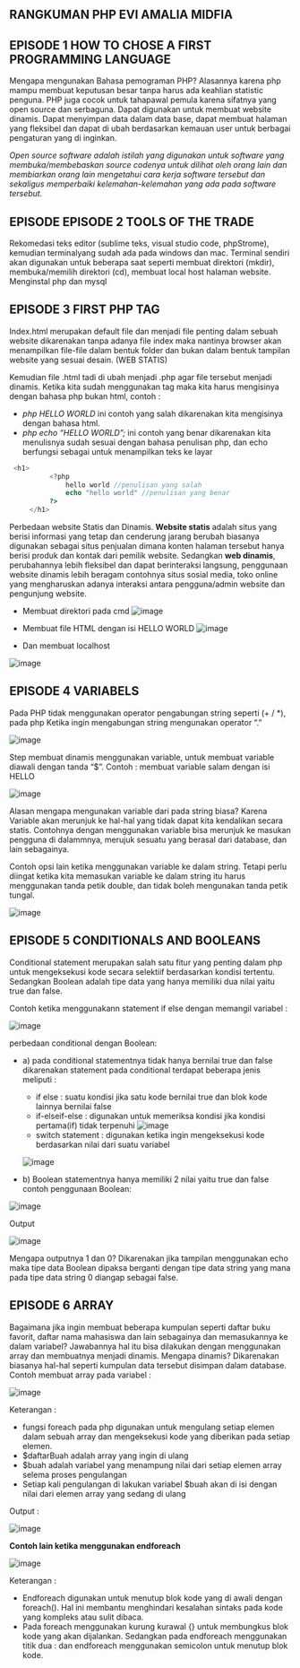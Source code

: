## RANGKUMAN PHP EVI AMALIA MIDFIA

## EPISODE 1 HOW TO CHOSE A FIRST PROGRAMMING LANGUAGE ##
Mengapa mengunakan Bahasa pemograman PHP? Alasannya karena php mampu membuat keputusan besar tanpa harus ada keahlian statistic penguna. PHP juga cocok untuk tahapawal pemula karena sifatnya yang open source  dan serbaguna. Dapat digunakan untuk membuat website dinamis. Dapat menyimpan data dalam data base, dapat membuat halaman yang fleksibel  dan dapat di ubah berdasarkan kemauan user untuk berbagai pengaturan yang di inginkan. 

*Open source software adalah istilah yang digunakan untuk software yang membuka/membebaskan source codenya untuk dilihat oleh orang lain dan membiarkan orang lain mengetahui cara kerja software tersebut dan sekaligus memperbaiki kelemahan-kelemahan yang ada pada software tersebut.*


## EPISODE EPISODE 2 TOOLS OF THE TRADE ##
Rekomedasi teks editor (sublime teks, visual studio code, phpStrome), kemudian terminalyang sudah ada pada windows dan mac. Terminal sendiri akan digunakan untuk beberapa saat seperti membuat direktori (mkdir), membuka/memilih direktori (cd), membuat local host halaman website. Menginstal php dan mysql


## EPISODE 3 FIRST PHP TAG ##
Index.html merupakan default file dan menjadi file penting dalam sebuah website dikarenakan tanpa adanya file index maka nantinya browser akan menampilkan file-file dalam bentuk folder dan bukan dalam bentuk tampilan website yang sesuai desain. (WEB STATIS)

Kemudian file .html tadi di ubah menjadi .php agar file tersebut menjadi dinamis. Ketika kita sudah menggunakan tag <?php ?> maka kita harus mengisinya dengan bahasa php bukan html, contoh : 

* _php HELLO WORLD_ ini contoh yang salah dikarenakan kita mengisinya dengan bahasa html.
* _php echo “HELLO WORLD”;_  ini contoh yang benar dikarenakan kita menulisnya sudah sesuai dengan bahasa penulisan php, dan echo berfungsi sebagai untuk menampilkan teks ke layar

```php
 <h1>
          <?php
              hello world //penulisan yang salah
              echo "hello world" //penulisan yang benar
          ?>
     </h1>
```

Perbedaan website Statis dan Dinamis. **Website statis** adalah situs yang berisi informasi yang tetap dan cenderung 
jarang berubah biasanya digunakan sebagai situs penjualan dimana konten halaman tersebut hanya berisi produk dan 
kontak dari pemilik website.  Sedangkan **web dinamis**, perubahannya lebih fleksibel dan dapat berinteraksi langsung, 
penggunaan website dinamis lebih beragam contohnya situs sosial media, toko online yang mengharuskan adanya interaksi 
antara pengguna/admin website dan pengunjung website.

* Membuat direktori pada cmd
![image](https://user-images.githubusercontent.com/95482289/223885894-26174c4d-d091-400d-a2a1-5e73dcc6875c.png)

* Membuat file HTML dengan isi HELLO WORLD
![image](https://user-images.githubusercontent.com/95482289/223885913-781f1fb2-bf68-4b4f-b0d8-e47abd44f2fe.png)

* Dan membuat localhost

![image](https://user-images.githubusercontent.com/95482289/223886563-cb378524-7ed0-4fc5-8b27-fb8200c0be59.png)


## EPISODE 4 VARIABELS ##
Pada PHP tidak menggunakan operator pengabungan string seperti (+ / *), pada php Ketika ingin mengabungan string mengunakan operator “.”

![image](https://user-images.githubusercontent.com/95482289/223888170-3d94ddb7-4179-4c64-ae09-57ca32542e95.png)

Step membuat dinamis menggunakan variable, untuk membuat variable diawali dengan tanda “$”. Contoh : membuat variable salam dengan isi HELLO

![image](https://user-images.githubusercontent.com/95482289/223888244-8c1a5be5-0697-4894-afae-9f401fcd5d83.png)

Alasan mengapa mengunakan variable dari pada string biasa? Karena Variable akan merunjuk ke hal-hal yang tidak dapat kita kendalikan secara  statis. Contohnya dengan menggunakan variable bisa merunjuk ke masukan pengguna di dalammnya, merujuk sesuatu yang berasal dari  database, dan lain sebagainya.

Contoh opsi lain ketika menggunakan variable ke dalam string. Tetapi perlu diingat ketika kita memasukan variable ke dalam string itu harus menggunakan tanda petik double, dan tidak boleh mengunakan tanda petik tungal.

![image](https://user-images.githubusercontent.com/95482289/223889176-d659e2df-ae5f-4b9e-88d0-7f449a2575a6.png)


## EPISODE 5 CONDITIONALS AND BOOLEANS ##
Conditional statement merupakan salah satu fitur yang penting dalam php untuk mengeksekusi kode secara selektiif berdasarkan kondisi tertentu. Sedangkan Boolean adalah tipe data yang hanya memiliki dua nilai yaitu true dan false.

Contoh ketika menggunakann statement if else dengan memangil variabel :

![image](https://user-images.githubusercontent.com/95482289/223889324-7dcad485-adfb-43be-900c-515fe62d1fb9.png)

perbedaan conditional dengan Boolean: 
* a)	pada conditional statementnya tidak hanya bernilai true dan false dikarenakan statement pada conditional terdapat beberapa jenis meliputi : 
    + if else : suatu kondisi jika satu kode bernilai true dan blok kode lainnya bernilai false
    + if-elseif-else : digunakan untuk memeriksa kondisi jika kondisi pertama(if) tidak terpenuhi
    ![image](https://user-images.githubusercontent.com/95482289/223889510-bbb368a8-953f-49d2-bb72-c6de97ed0154.png)
    + switch statement : digunakan ketika ingin mengeksekusi kode berdasarkan nilai dari suatu variabel
    
    ![image](https://user-images.githubusercontent.com/95482289/223889581-fe20fa14-187e-4237-92b8-65ec4e3609a8.png)

* b)	Boolean statementnya hanya memiliki 2 nilai yaitu true dan false contoh penggunaan Boolean:

![image](https://user-images.githubusercontent.com/95482289/223889659-c19c863f-49b0-4b6e-8b74-584d6dff7535.png)

Output

![image](https://user-images.githubusercontent.com/95482289/223889691-87b6741a-b731-4e22-bb61-8cab05540f0f.png)

Mengapa outputnya 1 dan 0? Dikarenakan jika tampilan menggunakan echo maka tipe data Boolean dipaksa berganti dengan tipe data string yang mana pada tipe data string 0 diangap sebagai false.


## EPISODE 6 ARRAY ##
Bagaimana jika ingin membuat beberapa kumpulan seperti daftar buku favorit, daftar nama mahasiswa dan lain sebagainya dan memasukannya ke dalam variabel? Jawabannya hal itu bisa dilakukan dengan menggunakan array dan membuatnya menjadi dinamis. Mengapa dinamis? Dikarenakan biasanya hal-hal seperti kumpulan data tersebut disimpan dalam database. Contoh membuat array pada variabel :

![image](https://user-images.githubusercontent.com/95482289/223889846-41daaf2f-5510-4efa-a96f-eed7f271fbaf.png)

Keterangan : 
* fungsi foreach pada php digunakan untuk mengulang setiap elemen dalam sebuah array dan mengeksekusi kode yang diberikan pada setiap elemen.
*	$daftarBuah adalah array yang ingin di ulang
*	$buah adalah variabel yang menampung nilai dari setiap elemen array selema proses pengulangan
*	Setiap kali pengulangan di lakukan variabel $buah akan di isi dengan nilai dari elemen array yang sedang di ulang

Output :

![image](https://user-images.githubusercontent.com/95482289/223890066-52d52c10-37af-44db-a60e-8ff7dde582b8.png)

**Contoh lain ketika menggunakan endforeach**

![image](https://user-images.githubusercontent.com/95482289/223890123-6b28ca82-23e6-45a7-a21b-e421ff9ac8d8.png)

Keterangan :
* Endforeach digunakan untuk menutup blok kode yang di awali dengan foreach(). Hal ini membantu menghindari kesalahan sintaks pada kode yang kompleks atau sulit dibaca. 
*	Pada foreach menggunakan kurung kurawal {} untuk membungkus blok kode yang akan dijalankan. Sedangkan pada endforeach menggunakan titik dua : dan endforeach menggunakan semicolon untuk menutup blok kode.















